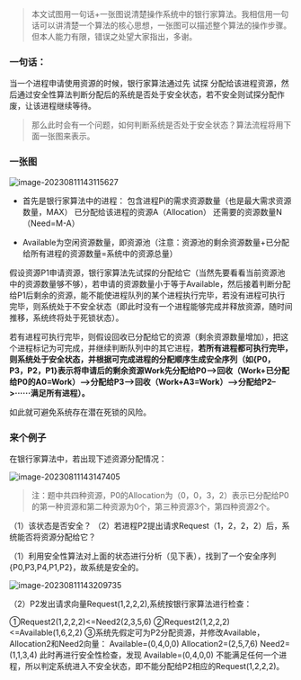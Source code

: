 > 本文试图用一句话+一张图说清楚操作系统中的银行家算法。我相信用一句话可以讲清楚一个算法的核心思想，一张图可以描述整个算法的操作步骤。但本人能力有限，错误之处望大家指出，多谢。

### 一句话：
当一个进程申请使用资源的时候，银行家算法通过先 试探 分配给该进程资源，然后通过安全性算法判断分配后的系统是否处于安全状态，若不安全则试探分配作废，让该进程继续等待。

> 那么此时会有一个问题，如何判断系统是否处于安全状态？算法流程将用下面一张图来表示。

### 一张图

![image-20230811143115627](https://2290653824-github-io.oss-cn-hangzhou.aliyuncs.com/image-20230811143115627.png)

- 首先是银行家算法中的进程：
  包含进程Pi的需求资源数量（也是最大需求资源数量，MAX）
  已分配给该进程的资源A（Allocation）
  还需要的资源数量N（Need=M-A）

- Available为空闲资源数量，即资源池（注意：资源池的剩余资源数量+已分配给所有进程的资源数量=系统中的资源总量）

假设资源P1申请资源，银行家算法先试探的分配给它（当然先要看看当前资源池中的资源数量够不够），若申请的资源数量小于等于Available，然后接着判断分配给P1后剩余的资源，能不能使进程队列的某个进程执行完毕，若没有进程可执行完毕，则系统处于不安全状态（即此时没有一个进程能够完成并释放资源，随时间推移，系统终将处于死锁状态）。

若有进程可执行完毕，则假设回收已分配给它的资源（剩余资源数量增加），把这个进程标记为可完成，并继续判断队列中的其它进程，**若所有进程都可执行完毕，则系统处于安全状态，并根据可完成进程的分配顺序生成安全序列（如{P0，P3，P2，P1}表示将申请后的剩余资源Work先分配给P0–>回收（Work+已分配给P0的A0=Work）–>分配给P3–>回收（Work+A3=Work）–>分配给P2–>······满足所有进程）。**

如此就可避免系统存在潜在死锁的风险。

### 来个例子
在银行家算法中，若出现下述资源分配情况：

![image-20230811143147405](https://2290653824-github-io.oss-cn-hangzhou.aliyuncs.com/image-20230811143147405.png)

> 注：题中共四种资源，P0的Allocation为（0，0，3，2）表示已分配给P0的第一种资源和第二种资源为0个，第三种资源3个，第四种资源2个。

（1）该状态是否安全？ （2）若进程P2提出请求Request（1，2，2，2）后，系统能否将资源分配给它？

（1）利用安全性算法对上面的状态进行分析（见下表），找到了一个安全序列{P0,P3,P4,P1,P2}，故系统是安全的。

![image-20230811143209735](https://2290653824-github-io.oss-cn-hangzhou.aliyuncs.com/image-20230811143209735.png)


（2）P2发出请求向量Request(1,2,2,2),系统按银行家算法进行检查：

①Request2(1,2,2,2)<=Need2(2,3,5,6)
②Request2(1,2,2,2)<=Available(1,6,2,2)
③系统先假定可为P2分配资源，并修改Available，Allocation2和Need2向量：
Available=(0,4,0,0)
Allocation2=(2,5,7,6)
Need2=(1,1,3,4)
此时再进行安全性检查，发现 Available=(0,4,0,0) 不能满足任何一个进程，所以判定系统进入不安全状态，即不能分配给P2相应的Request(1,2,2,2)。
